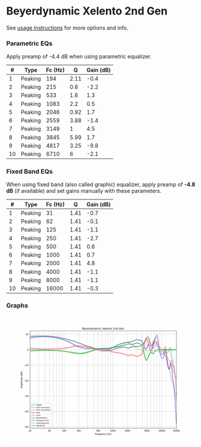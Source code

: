 # Beyerdynamic Xelento 2nd Gen
See [usage instructions](https://github.com/jaakkopasanen/AutoEq#usage) for more options and info.

### Parametric EQs
Apply preamp of -4.4 dB when using parametric equalizer.

|   # | Type    |   Fc (Hz) |    Q |   Gain (dB) |
|-----|---------|-----------|------|-------------|
|   1 | Peaking |       194 | 2.11 |        -0.4 |
|   2 | Peaking |       215 | 0.6  |        -2.2 |
|   3 | Peaking |       533 | 1.6  |         1.3 |
|   4 | Peaking |      1083 | 2.2  |         0.5 |
|   5 | Peaking |      2046 | 0.92 |         1.7 |
|   6 | Peaking |      2559 | 3.88 |        -1.4 |
|   7 | Peaking |      3149 | 1    |         4.5 |
|   8 | Peaking |      3845 | 5.99 |         1.7 |
|   9 | Peaking |      4817 | 3.25 |        -9.8 |
|  10 | Peaking |      6710 | 6    |        -2.1 |

### Fixed Band EQs
When using fixed band (also called graphic) equalizer, apply preamp of **-4.8 dB** (if available) and set gains manually with these parameters.

|   # | Type    |   Fc (Hz) |    Q |   Gain (dB) |
|-----|---------|-----------|------|-------------|
|   1 | Peaking |        31 | 1.41 |        -0.7 |
|   2 | Peaking |        62 | 1.41 |        -0.1 |
|   3 | Peaking |       125 | 1.41 |        -1.1 |
|   4 | Peaking |       250 | 1.41 |        -2.7 |
|   5 | Peaking |       500 | 1.41 |         0.6 |
|   6 | Peaking |      1000 | 1.41 |         0.7 |
|   7 | Peaking |      2000 | 1.41 |         4.8 |
|   8 | Peaking |      4000 | 1.41 |        -1.1 |
|   9 | Peaking |      8000 | 1.41 |        -1.1 |
|  10 | Peaking |     16000 | 1.41 |        -0.3 |

### Graphs
![](./Beyerdynamic%20Xelento%202nd%20Gen.png)
